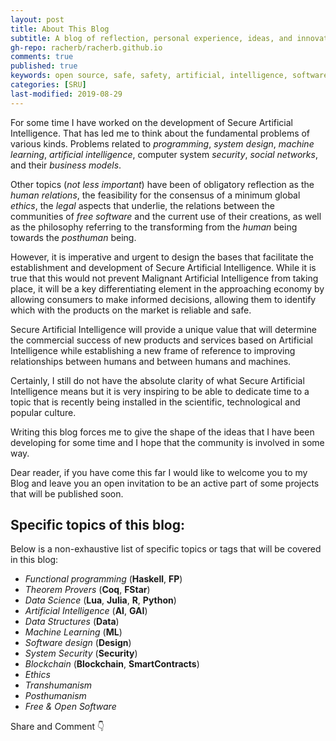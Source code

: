 ```yaml
---
layout: post
title: About This Blog
subtitle: A blog of reflection, personal experience, ideas, and innovation.
gh-repo: racherb/racherb.github.io
comments: true
published: true
keywords: open source, safe, safety, artificial, intelligence, software, functional programming, fp, haskell, coq, lua, julia
categories: [SRU]
last-modified: 2019-08-29
---
```

For some time I have worked on the development of Secure Artificial Intelligence. That has led me to think about the fundamental problems of various kinds. Problems related to *programming*, *system design*, *machine learning*, *artificial intelligence*, computer system *security*, *social networks*, and their *business models*.

Other topics (*not less important*) have been of obligatory reflection as the *human relations*, the feasibility for the consensus of a minimum global *ethics*, the *legal* aspects that underlie, the relations between the communities of *free software* and the current use of their creations, as well as the philosophy referring to the transforming from the *human* being towards the *posthuman* being.

However, it is imperative and urgent to design the bases that facilitate the establishment and development of Secure Artificial Intelligence. While it is true that this would not prevent Malignant Artificial Intelligence from taking place, it will be a key differentiating element in the approaching economy by allowing consumers to make informed decisions, allowing them to identify which with the products on the market is reliable and safe.

Secure Artificial Intelligence will provide a unique value that will determine the commercial success of new products and services based on Artificial Intelligence while establishing a new frame of reference to improving relationships between humans and between humans and machines.

Certainly, I still do not have the absolute clarity of what Secure Artificial Intelligence means but it is very inspiring to be able to dedicate time to a topic that is recently being installed in the scientific, technological and popular culture.

Writing this blog forces me to give the shape of the ideas that I have been developing for some time and I hope that the community is involved in some way.

Dear reader, if you have come this far I would like to welcome you to my Blog and leave you an open invitation to be an active part of some projects that will be published soon.

## Specific topics of this blog:

Below is a non-exhaustive list of specific topics or tags that will be covered in this blog:

* *Functional programming*    (**Haskell**, **FP**)
* *Theorem Provers*           (**Coq**, **FStar**)
* *Data Science*              (**Lua**, **Julia**, **R**, **Python**)
* *Artificial Intelligence*   (**AI**, **GAI**)
* *Data Structures*           (**Data**)
* *Machine Learning*          (**ML**)
* *Software design*           (**Design**)
* *System Security*           (**Security**)
* *Blockchain*                (**Blockchain**, **SmartContracts**)
* *Ethics*
* *Transhumanism*
* *Posthumanism*
* *Free & Open Software*

Share and Comment 👇
